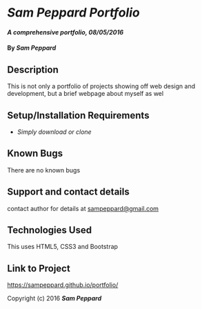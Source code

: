 # _Sam Peppard Portfolio_

#### _A comprehensive portfolio, 08/05/2016_

#### By _**Sam Peppard**_

## Description

This is not only a portfolio of projects showing off web design and development, but a brief webpage about myself as wel

## Setup/Installation Requirements

* _Simply download or clone_

## Known Bugs

There are no known bugs

## Support and contact details

contact author for details at sampeppard@gmail.com

## Technologies Used

This uses HTML5, CSS3 and Bootstrap

## Link to Project

https://sampeppard.github.io/portfolio/

Copyright (c) 2016 **_Sam Peppard_**
